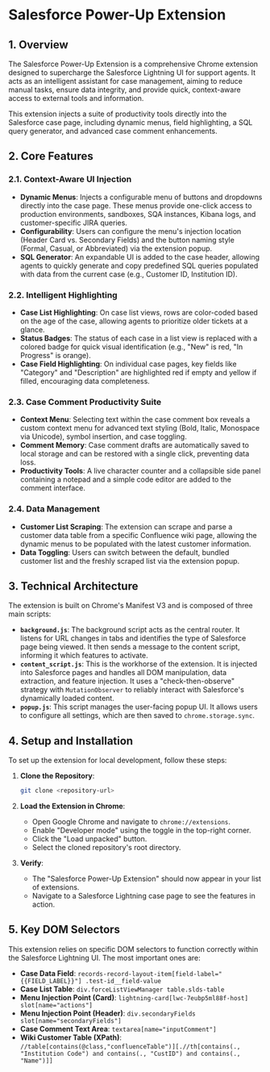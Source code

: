 # Salesforce Power-Up Extension

## 1. Overview

The Salesforce Power-Up Extension is a comprehensive Chrome extension designed to supercharge the Salesforce Lightning UI for support agents. It acts as an intelligent assistant for case management, aiming to reduce manual tasks, ensure data integrity, and provide quick, context-aware access to external tools and information.

This extension injects a suite of productivity tools directly into the Salesforce case page, including dynamic menus, field highlighting, a SQL query generator, and advanced case comment enhancements.

## 2. Core Features

### 2.1. Context-Aware UI Injection
- **Dynamic Menus**: Injects a configurable menu of buttons and dropdowns directly into the case page. These menus provide one-click access to production environments, sandboxes, SQA instances, Kibana logs, and customer-specific JIRA queries.
- **Configurability**: Users can configure the menu's injection location (Header Card vs. Secondary Fields) and the button naming style (Formal, Casual, or Abbreviated) via the extension popup.
- **SQL Generator**: An expandable UI is added to the case header, allowing agents to quickly generate and copy predefined SQL queries populated with data from the current case (e.g., Customer ID, Institution ID).

### 2.2. Intelligent Highlighting
- **Case List Highlighting**: On case list views, rows are color-coded based on the age of the case, allowing agents to prioritize older tickets at a glance.
- **Status Badges**: The status of each case in a list view is replaced with a colored badge for quick visual identification (e.g., "New" is red, "In Progress" is orange).
- **Case Field Highlighting**: On individual case pages, key fields like "Category" and "Description" are highlighted red if empty and yellow if filled, encouraging data completeness.

### 2.3. Case Comment Productivity Suite
- **Context Menu**: Selecting text within the case comment box reveals a custom context menu for advanced text styling (Bold, Italic, Monospace via Unicode), symbol insertion, and case toggling.
- **Comment Memory**: Case comment drafts are automatically saved to local storage and can be restored with a single click, preventing data loss.
- **Productivity Tools**: A live character counter and a collapsible side panel containing a notepad and a simple code editor are added to the comment interface.

### 2.4. Data Management
- **Customer List Scraping**: The extension can scrape and parse a customer data table from a specific Confluence wiki page, allowing the dynamic menus to be populated with the latest customer information.
- **Data Toggling**: Users can switch between the default, bundled customer list and the freshly scraped list via the extension popup.

## 3. Technical Architecture

The extension is built on Chrome's Manifest V3 and is composed of three main scripts:

- **`background.js`**: The background script acts as the central router. It listens for URL changes in tabs and identifies the type of Salesforce page being viewed. It then sends a message to the content script, informing it which features to activate.
- **`content_script.js`**: This is the workhorse of the extension. It is injected into Salesforce pages and handles all DOM manipulation, data extraction, and feature injection. It uses a "check-then-observe" strategy with `MutationObserver` to reliably interact with Salesforce's dynamically loaded content.
- **`popup.js`**: This script manages the user-facing popup UI. It allows users to configure all settings, which are then saved to `chrome.storage.sync`.

## 4. Setup and Installation

To set up the extension for local development, follow these steps:

1.  **Clone the Repository**:
    ```bash
    git clone <repository-url>
    ```

2.  **Load the Extension in Chrome**:
    - Open Google Chrome and navigate to `chrome://extensions`.
    - Enable "Developer mode" using the toggle in the top-right corner.
    - Click the "Load unpacked" button.
    - Select the cloned repository's root directory.

3.  **Verify**:
    - The "Salesforce Power-Up Extension" should now appear in your list of extensions.
    - Navigate to a Salesforce Lightning case page to see the features in action.

## 5. Key DOM Selectors

This extension relies on specific DOM selectors to function correctly within the Salesforce Lightning UI. The most important ones are:

- **Case Data Field**: `records-record-layout-item[field-label="{{FIELD_LABEL}}"] .test-id__field-value`
- **Case List Table**: `div.forceListViewManager table.slds-table`
- **Menu Injection Point (Card)**: `lightning-card[lwc-7eubp5ml88f-host] slot[name="actions"]`
- **Menu Injection Point (Header)**: `div.secondaryFields slot[name="secondaryFields"]`
- **Case Comment Text Area**: `textarea[name="inputComment"]`
- **Wiki Customer Table (XPath)**: `//table[contains(@class,"confluenceTable")][.//th[contains(., "Institution Code") and contains(., "CustID") and contains(., "Name")]]`